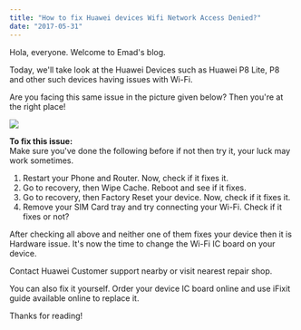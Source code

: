 ```yaml
---
title: "How to fix Huawei devices Wifi Network Access Denied?"
date: "2017-05-31"
---
```


Hola, everyone. Welcome to Emad's blog.  
  
Today, we'll take look at the Huawei Devices such as Huawei P8 Lite, P8 and other such devices having issues with Wi-Fi.  
  
Are you facing this same issue in the picture given below? Then you're at the right place!  
  

[![](posts/2017/05/images/Screenshot_2016-06-14-06-41-12.png)](https://2.bp.blogspot.com/-yNOA0A-zYic/WS7LaPEFMoI/AAAAAAAAFso/_M6IApNxyygcm5jXVmmgzEvftO9m0xHogCLcB/s1600/Screenshot_2016-06-14-06-41-12.png)

  
**To fix this issue:**  
Make sure you've done the following before if not then try it, your luck may work sometimes.  
  
  

1. Restart your Phone and Router. Now, check if it fixes it. 
2. Go to recovery, then Wipe Cache. Reboot and see if it fixes.
3. Go to recovery, then Factory Reset your device. Now, check if it fixes it.
4. Remove your SIM Card tray and try connecting your Wi-Fi. Check if it fixes or not?

After checking all above and neither one of them fixes your device then it is Hardware issue. It's now the time to change the Wi-Fi IC board on your device.  
  
Contact Huawei Customer support nearby or visit nearest repair shop.  
  
You can also fix it yourself. Order your device IC board online and use iFixit guide available online to replace it.  
  
Thanks for reading!
